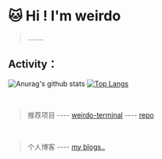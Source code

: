 
# 🐱 Hi ! I'm weirdo

> ........


## Activity：


![Anurag's github stats](https://github-readme-stats.vercel.app/api?username=2WeirDo&show_icons=true&theme=dracula)
[![Top Langs](https://github-readme-stats.vercel.app/api/top-langs/?username=2WeirDo&layout=compact&hide=html)](https://github.com/anuraghazra/github-readme-stats)

<br/>



> 推荐项目 ---- [weirdo-terminal](https://www.weirdo-terminal.com/)  ----  [repo](https://github.com/2WeirDo/weirdo_terminal)
<br/>

> 个人博客 ----  [my blogs..](https://2weirdo.github.io/)


